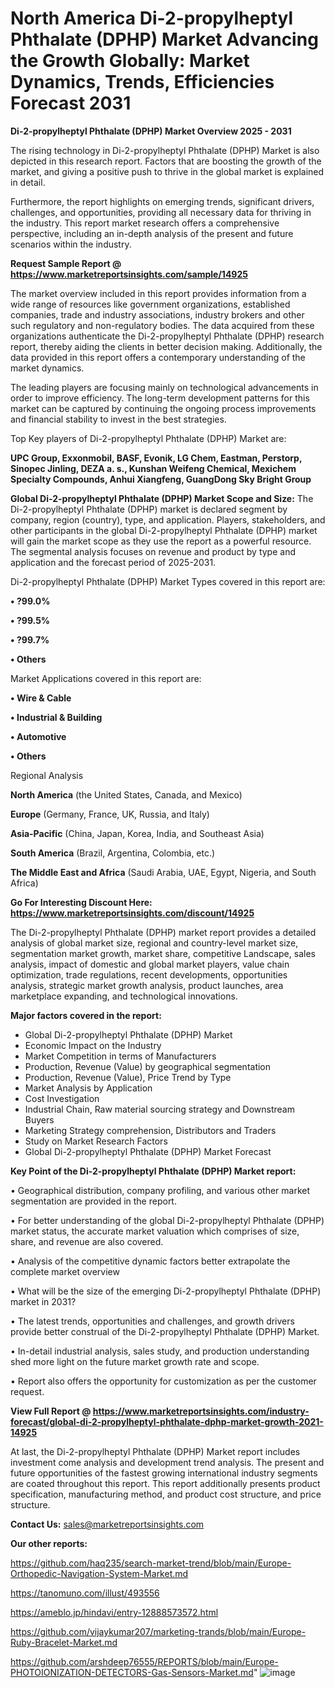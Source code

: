 # North America Di-2-propylheptyl Phthalate (DPHP) Market Advancing the Growth Globally: Market Dynamics, Trends, Efficiencies Forecast 2031

<Strong> Di-2-propylheptyl Phthalate (DPHP) Market Overview 2025 - 2031</strong>

The rising technology in Di-2-propylheptyl Phthalate (DPHP) Market is also depicted in this research report. Factors that are boosting the growth of the market, and giving a positive push to thrive in the global market is explained in detail.

Furthermore, the report highlights on emerging trends, significant drivers, challenges, and opportunities, providing all necessary data for thriving in the industry. This report market research offers a comprehensive perspective, including an in-depth analysis of the present and future scenarios within the industry.

<strong>Request Sample Report @ <a href=https://www.marketreportsinsights.com/sample/14925>https://www.marketreportsinsights.com/sample/14925</a></strong>

The market overview included in this report provides information from a wide range of resources like government organizations, established companies, trade and industry associations, industry brokers and other such regulatory and non-regulatory bodies. The data acquired from these organizations authenticate the Di-2-propylheptyl Phthalate (DPHP) research report, thereby aiding the clients in better decision making. Additionally, the data provided in this report offers a contemporary understanding of the market dynamics.

The leading players are focusing mainly on technological advancements in order to improve efficiency. The long-term development patterns for this market can be captured by continuing the ongoing process improvements and financial stability to invest in the best strategies.

Top Key players of Di-2-propylheptyl Phthalate (DPHP) Market are:

<strong>UPC Group, Exxonmobil, BASF, Evonik, LG Chem, Eastman, Perstorp, Sinopec Jinling, DEZA a. s., Kunshan Weifeng Chemical, Mexichem Specialty Compounds, Anhui Xiangfeng, GuangDong Sky Bright Group</strong>

<strong><b>Global Di-2-propylheptyl Phthalate (DPHP) Market Scope and Size:</b></strong>
The Di-2-propylheptyl Phthalate (DPHP) market is declared segment by company, region (country), type, and application. Players, stakeholders, and other participants in the global Di-2-propylheptyl Phthalate (DPHP) market will gain the market scope as they use the report as a powerful resource. The segmental analysis focuses on revenue and product by type and application and the forecast period of 2025-2031.

Di-2-propylheptyl Phthalate (DPHP) Market Types covered in this report are:

<strong>• ?99.0%

• ?99.5%

• ?99.7%

• Others</strong>

Market Applications covered in this report are:

<strong>• Wire & Cable

• Industrial & Building

• Automotive

• Others</strong> 

Regional Analysis

<strong>North America</strong> (the United States, Canada, and Mexico)

<strong>Europe</strong> (Germany, France, UK, Russia, and Italy)

<strong>Asia-Pacific</strong> (China, Japan, Korea, India, and Southeast Asia)

<strong>South America</strong> (Brazil, Argentina, Colombia, etc.)

<strong>The Middle East and Africa</strong> (Saudi Arabia, UAE, Egypt, Nigeria, and South Africa)

<strong>Go For Interesting Discount Here: <a href=https://www.marketreportsinsights.com/discount/14925>https://www.marketreportsinsights.com/discount/14925</a></strong>

The Di-2-propylheptyl Phthalate (DPHP) market report provides a detailed analysis of global market size, regional and country-level market size, segmentation market growth, market share, competitive Landscape, sales analysis, impact of domestic and global market players, value chain optimization, trade regulations, recent developments, opportunities analysis, strategic market growth analysis, product launches, area marketplace expanding, and technological innovations.

<strong><b>Major factors covered in the report:</b></strong>
<ul>
  <li>Global Di-2-propylheptyl Phthalate (DPHP) Market </li>
  <li>Economic Impact on the Industry</li>
  <li>Market Competition in terms of Manufacturers</li>
  <li>Production, Revenue (Value) by geographical segmentation</li>
  <li>Production, Revenue (Value), Price Trend by Type</li>
  <li>Market Analysis by Application</li>
  <li>Cost Investigation</li>
  <li>Industrial Chain, Raw material sourcing strategy and Downstream Buyers</li>
  <li>Marketing Strategy comprehension, Distributors and Traders</li>
  <li>Study on Market Research Factors</li>
  <li>Global Di-2-propylheptyl Phthalate (DPHP) Market Forecast</li>
</ul>

<strong><b>Key Point of the Di-2-propylheptyl Phthalate (DPHP) Market report:</b></strong>

• Geographical distribution, company profiling, and various other market segmentation are provided in the report.

• For better understanding of the global Di-2-propylheptyl Phthalate (DPHP) market status, the accurate market valuation which comprises of size, share, and revenue are also covered.

• Analysis of the competitive dynamic factors better extrapolate the complete market overview

• What will be the size of the emerging Di-2-propylheptyl Phthalate (DPHP) market in 2031?

• The latest trends, opportunities and challenges, and growth drivers provide better construal of the Di-2-propylheptyl Phthalate (DPHP) Market.

• In-detail industrial analysis, sales study, and production understanding shed more light on the future market growth rate and scope.

• Report also offers the opportunity for customization as per the customer request.

<strong><b>View Full Report @ <a href=https://www.marketreportsinsights.com/industry-forecast/global-di-2-propylheptyl-phthalate-dphp-market-growth-2021-14925>https://www.marketreportsinsights.com/industry-forecast/global-di-2-propylheptyl-phthalate-dphp-market-growth-2021-14925</a></b></strong>


At last, the Di-2-propylheptyl Phthalate (DPHP) Market report includes investment come analysis and development trend analysis. The present and future opportunities of the fastest growing international industry segments are coated throughout this report. This report additionally presents product specification, manufacturing method, and product cost structure, and price structure.

<strong>Contact Us:</strong>
sales@marketreportsinsights.com

<strong>Our other reports:</strong>

<a href=https://github.com/haq235/search-market-trend/blob/main/Europe-Orthopedic-Navigation-System-Market.md>https://github.com/haq235/search-market-trend/blob/main/Europe-Orthopedic-Navigation-System-Market.md</a>

<a href=https://tanomuno.com/illust/493556>https://tanomuno.com/illust/493556</a>

<a href=https://ameblo.jp/hindavi/entry-12888573572.html>https://ameblo.jp/hindavi/entry-12888573572.html</a>

<a href=https://github.com/vijaykumar207/marketing-trands/blob/main/Europe-Ruby-Bracelet-Market.md>https://github.com/vijaykumar207/marketing-trands/blob/main/Europe-Ruby-Bracelet-Market.md</a>

<a href=https://github.com/arshdeep76555/REPORTS/blob/main/Europe-PHOTOIONIZATION-DETECTORS-Gas-Sensors-Market.md>https://github.com/arshdeep76555/REPORTS/blob/main/Europe-PHOTOIONIZATION-DETECTORS-Gas-Sensors-Market.md</a>"
![image](https://github.com/user-attachments/assets/7227e65f-ab1e-46b2-ba15-756d08f067b5)
